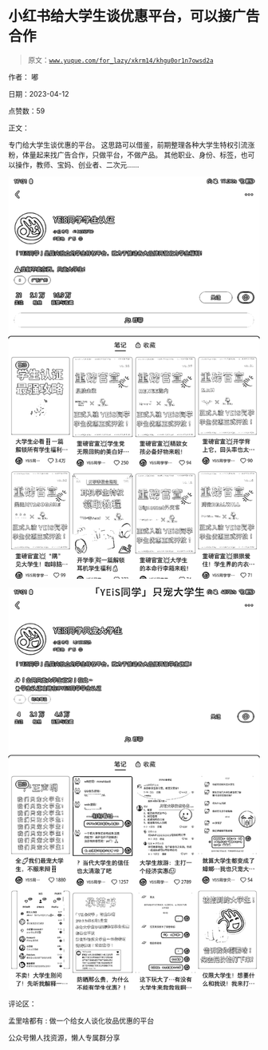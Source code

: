 # 小红书给大学生谈优惠平台，可以接广告合作

> 原文：[`www.yuque.com/for_lazy/xkrm14/khgu0or1n7owsd2a`](https://www.yuque.com/for_lazy/xkrm14/khgu0or1n7owsd2a)

作者： 嘟

日期：2023-04-12

点赞数：59

正文：

专门给大学生谈优惠的平台。 这思路可以借鉴，前期整理各种大学生特权引流涨粉，体量起来找广告合作，只做平台，不做产品。 其他职业、身份、标签，也可以操作，教师、宝妈、创业者、二次元……

![](img/b6fc93d5237a91dc4470bd19820f1b6b.png)

![](img/92f4cf9d2ef73309f2b3b16acbca3609.png)

评论区：

孟里啥都有 : 做一个给女人谈化妆品优惠的平台

公众号懒人找资源，懒人专属群分享

